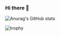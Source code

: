 ### Hi there 👋

![Anurag's GitHub stats](https://github-readme-stats.vercel.app/api?username=danny-0825&show_icons=true&theme=dracula&count_private=true)

![trophy](https://github-profile-trophy.vercel.app/?username=danny-0825&theme=★★★&column=7)
